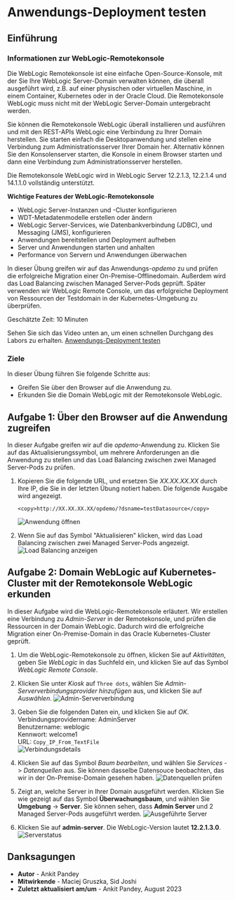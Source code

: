 # Anwendungs-Deployment testen

## Einführung

### Informationen zur WebLogic-Remotekonsole

Die WebLogic Remotekonsole ist eine einfache Open-Source-Konsole, mit der Sie Ihre WebLogic Server-Domain verwalten können, die überall ausgeführt wird, z.B. auf einer physischen oder virtuellen Maschine, in einem Container, Kubernetes oder in der Oracle Cloud. Die Remotekonsole WebLogic muss nicht mit der WebLogic Server-Domain untergebracht werden.

Sie können die Remotekonsole WebLogic überall installieren und ausführen und mit den REST-APIs WebLogic eine Verbindung zu Ihrer Domain herstellen. Sie starten einfach die Desktopanwendung und stellen eine Verbindung zum Administrationsserver Ihrer Domain her. Alternativ können Sie den Konsolenserver starten, die Konsole in einem Browser starten und dann eine Verbindung zum Administrationsserver herstellen.

Die Remotekonsole WebLogic wird in WebLogic Server 12.2.1.3, 12.2.1.4 und 14.1.1.0 vollständig unterstützt.

**Wichtige Features der WebLogic-Remotekonsole**

*   WebLogic Server-Instanzen und -Cluster konfigurieren
*   WDT-Metadatenmodelle erstellen oder ändern
*   WebLogic Server-Services, wie Datenbankverbindung (JDBC), und Messaging (JMS), konfigurieren
*   Anwendungen bereitstellen und Deployment aufheben
*   Server und Anwendungen starten und anhalten
*   Performance von Servern und Anwendungen überwachen

In dieser Übung greifen wir auf das Anwendungs-_opdemo_ zu und prüfen die erfolgreiche Migration einer On-Premise-Offlinedomain. Außerdem wird das Load Balancing zwischen Managed Server-Pods geprüft. Später verwenden wir WebLogic Remote Console, um das erfolgreiche Deployment von Ressourcen der Testdomain in der Kubernetes-Umgebung zu überprüfen.

Geschätzte Zeit: 10 Minuten

Sehen Sie sich das Video unten an, um einen schnellen Durchgang des Labors zu erhalten. [Anwendungs-Deployment testen](videohub:1_1khcsrbq)

### Ziele

In dieser Übung führen Sie folgende Schritte aus:

*   Greifen Sie über den Browser auf die Anwendung zu.
*   Erkunden Sie die Domain WebLogic mit der Remotekonsole WebLogic.

## Aufgabe 1: Über den Browser auf die Anwendung zugreifen

In dieser Aufgabe greifen wir auf die _opdemo_\-Anwendung zu. Klicken Sie auf das Aktualisierungssymbol, um mehrere Anforderungen an die Anwendung zu stellen und das Load Balancing zwischen zwei Managed Server-Pods zu prüfen.

1.  Kopieren Sie die folgende URL, und ersetzen Sie _XX.XX.XX.XX_ durch Ihre IP, die Sie in der letzten Übung notiert haben. Die folgende Ausgabe wird angezeigt.
    
        <copy>http://XX.XX.XX.XX/opdemo/?dsname=testDatasource</copy>
        
    
    ![Anwendung öffnen](images/open-application.png)
    
2.  Wenn Sie auf das Symbol "Aktualisieren" klicken, wird das Load Balancing zwischen zwei Managed Server-Pods angezeigt. ![Load Balancing anzeigen](images/show-load-balancing.png)
    

## Aufgabe 2: Domain WebLogic auf Kubernetes-Cluster mit der Remotekonsole WebLogic erkunden

In dieser Aufgabe wird die WebLogic-Remotekonsole erläutert. Wir erstellen eine Verbindung zu _Admin-Server_ in der Remotekonsole, und prüfen die Ressourcen in der Domain WebLogic. Dadurch wird die erfolgreiche Migration einer On-Premise-Domain in das Oracle Kubernetes-Cluster geprüft.

1.  Um die WebLogic-Remotekonsole zu öffnen, klicken Sie auf _Aktivitäten_, geben Sie _WebLogic_ in das Suchfeld ein, und klicken Sie auf das Symbol _WebLogic Remote Console_.
    
2.  Klicken Sie unter _Kiosk_ auf `Three dots`, wählen Sie _Admin-Serververbindungsprovider hinzufügen_ aus, und klicken Sie auf _Auswählen_. ![Admin-Serververbindung](images/adminserver-connection.png)
    
3.  Geben Sie die folgenden Daten ein, und klicken Sie auf _OK_.  
    Verbindungsprovidername: AdminServer  
    Benutzername: weblogic  
    Kennwort: welcome1  
    URL: `Copy_IP_From_TextFile`  
    ![Verbindungsdetails](images/connection-details.png)
    
4.  Klicken Sie auf das Symbol _Baum bearbeiten_, und wählen Sie _Services_ -> _Datenquellen_ aus. Sie können dasselbe Datensouce beobachten, das wir in der On-Premise-Domain gesehen haben. ![Datenquellen prüfen](images/verify-datasources.png)
    
5.  Zeigt an, welche Server in Ihrer Domain ausgeführt werden. Klicken Sie wie gezeigt auf das Symbol **Überwachungsbaum**, und wählen Sie **Umgebung** -> **Server**. Sie können sehen, dass **Admin Server** und 2 Managed Server-Pods ausgeführt werden. ![Ausgeführte Server](images/running-server-status.png)
    
6.  Klicken Sie auf **admin-server**. Die WebLogic-Version lautet **12.2.1.3.0**. ![Serverstatus](images/wls-version.png)
    

## Danksagungen

*   **Autor** - Ankit Pandey
*   **Mitwirkende** - Maciej Gruszka, Sid Joshi
*   **Zuletzt aktualisiert am/um** - Ankit Pandey, August 2023